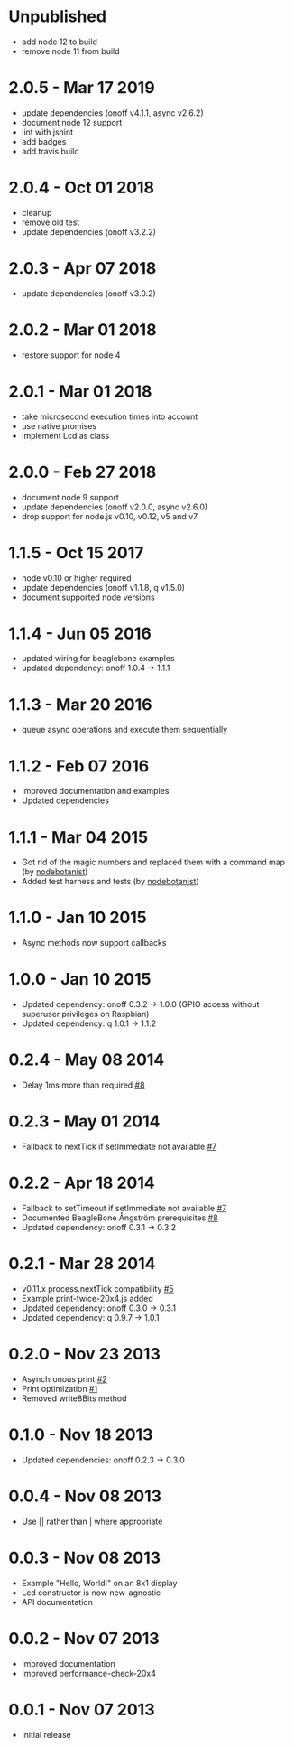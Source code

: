 Unpublished
===========

  * add node 12 to build
  * remove node 11 from build

2.0.5 - Mar 17 2019
===================

  * update dependencies (onoff v4.1.1, async v2.6.2)
  * document node 12 support
  * lint with jshint
  * add badges
  * add travis build

2.0.4 - Oct 01 2018
===================

  * cleanup
  * remove old test
  * update dependencies (onoff v3.2.2)

2.0.3 - Apr 07 2018
===================

  * update dependencies (onoff v3.0.2)

2.0.2 - Mar 01 2018
===================

  * restore support for node 4

2.0.1 - Mar 01 2018
===================

  * take microsecond execution times into account
  * use native promises
  * implement Lcd as class

2.0.0 - Feb 27 2018
===================

  * document node 9 support
  * update dependencies (onoff v2.0.0, async v2.6.0)
  * drop support for node.js v0.10, v0.12, v5 and v7

1.1.5 - Oct 15 2017
===================

  * node v0.10 or higher required
  * update dependencies (onoff v1.1.8, q v1.5.0)
  * document supported node versions

1.1.4 - Jun 05 2016
===================

  * updated wiring for beaglebone examples
  * updated dependency: onoff 1.0.4 -> 1.1.1

1.1.3 - Mar 20 2016
===================

  * queue async operations and execute them sequentially

1.1.2 - Feb 07 2016
===================

  * Improved documentation and examples
  * Updated dependencies

1.1.1 - Mar 04 2015
===================

  * Got rid of the magic numbers and replaced them with a command map (by [nodebotanist](https://github.com/nodebotanist))
  * Added test harness and tests (by [nodebotanist](https://github.com/nodebotanist))

1.1.0 - Jan 10 2015
===================

  * Async methods now support callbacks

1.0.0 - Jan 10 2015
===================

  * Updated dependency: onoff 0.3.2 -> 1.0.0 (GPIO access without superuser privileges on Raspbian)
  * Updated dependency: q 1.0.1 -> 1.1.2

0.2.4 - May 08 2014
===================

  * Delay 1ms more than required [#8](https://github.com/fivdi/lcd/issues/8)

0.2.3 - May 01 2014
===================

  * Fallback to nextTick if setImmediate not available [#7](https://github.com/fivdi/lcd/issues/7)

0.2.2 - Apr 18 2014
===================

  * Fallback to setTimeout if setImmediate not available [#7](https://github.com/fivdi/lcd/issues/7)
  * Documented BeagleBone Ångström prerequisites [#8](https://github.com/fivdi/lcd/issues/8)
  * Updated dependency: onoff 0.3.1 -> 0.3.2

0.2.1 - Mar 28 2014
===================

  * v0.11.x process.nextTick compatibility [#5](https://github.com/fivdi/lcd/issues/5)
  * Example print-twice-20x4.js added
  * Updated dependency: onoff 0.3.0 -> 0.3.1
  * Updated dependency: q 0.9.7 -> 1.0.1

0.2.0 - Nov 23 2013
===================

  * Asynchronous print [#2](https://github.com/fivdi/lcd/issues/2)
  * Print optimization [#1](https://github.com/fivdi/lcd/issues/1)
  * Removed write8Bits method

0.1.0 - Nov 18 2013
===================

  * Updated dependencies: onoff 0.2.3 -> 0.3.0

0.0.4 - Nov 08 2013
===================

  * Use || rather than | where appropriate

0.0.3 - Nov 08 2013
===================

  * Example "Hello, World!" on an 8x1 display
  * Lcd constructor is now new-agnostic
  * API documentation

0.0.2 - Nov 07 2013
===================

  * Improved documentation
  * Improved performance-check-20x4

0.0.1 - Nov 07 2013
===================

  * Initial release

